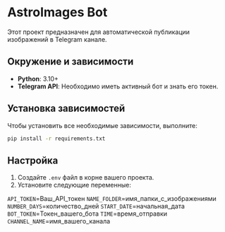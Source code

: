 # AstroImages Bot

Этот проект предназначен для автоматической публикации изображений в Telegram канале.

## Окружение и зависимости

- **Python**: 3.10+
- **Telegram API**: Необходимо иметь активный бот и знать его токен.


## Установка зависимостей

Чтобы установить все необходимые зависимости, выполните:

```bash
pip install -r requirements.txt
```

## Настройка

1. Создайте `.env` файл в корне вашего проекта.
2. Установите следующие переменные:

`API_TOKEN`=Ваш_API_токен
`NAME_FOLDER`=имя_папки_с_изображениями
`NUMBER_DAYS`=количество_дней
`START_DATE`=начальная_дата
`BOT_TOKEN`=Токен_вашего_бота
`TIME`=время_отправки
`CHANNEL_NAME`=имя_вашего_канала

